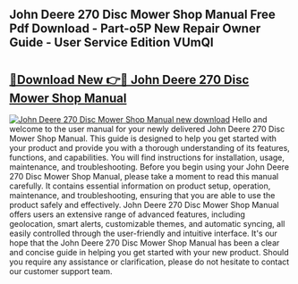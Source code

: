 ## John Deere 270 Disc Mower Shop Manual Free Pdf Download - Part-o5P New Repair Owner Guide - User Service Edition VUmQI

# <h2><a href="http://bc5625.oget.top/?id=John+Deere+270+Disc+Mower+Shop+Manual">🔗Download New 👉🔴 John Deere 270 Disc Mower Shop Manual</a></h2>

[![John Deere 270 Disc Mower Shop Manual new download](https://i.imgur.com/5g1atiW.png)](http://bc5625.oget.top/?id=John+Deere+270+Disc+Mower+Shop+Manual)
Hello and welcome to the user manual for your newly delivered John Deere 270 Disc Mower Shop Manual. This guide is designed to help you get started with your product and provide you with a thorough understanding of its features, functions, and capabilities. You will find instructions for installation, usage, maintenance, and troubleshooting. Before you begin using your John Deere 270 Disc Mower Shop Manual, please take a moment to read this manual carefully. It contains essential information on product setup, operation, maintenance, and troubleshooting, ensuring that you are able to use the product safely and effectively. John Deere 270 Disc Mower Shop Manual offers users an extensive range of advanced features, including geolocation, smart alerts, customizable themes, and automatic syncing, all easily controlled through the user-friendly and intuitive interface. It's our hope that the John Deere 270 Disc Mower Shop Manual has been a clear and concise guide in helping you get started with your new product. Should you require any assistance or clarification, please do not hesitate to contact our customer support team.
